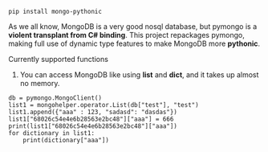 ```angular2html
pip install mongo-pythonic
```
As we all know, MongoDB is a very good nosql database, but pymongo is a **violent transplant from C# binding**.
This project repackages pymongo, making full use of dynamic type features to make MongoDB more **pythonic**.

Currently supported functions

1. You can access MongoDB like using **list** and **dict**, and it takes up almost no memory.

```
db = pymongo.MongoClient()
list1 = mongohelper.operator.List(db["test"], "test")
list1.append({"aaa" : 123, "sadasd": "dasdas"})
list1["68026c54e4e6b28563e2bc48"]["aaa"] = 666
print(list1["68026c54e4e6b28563e2bc48"]["aaa"])
for dictionary in list1:
    print(dictionary["aaa"])
```